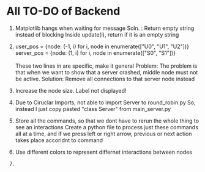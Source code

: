 # All TO-DO of Backend

1. Matplotlib hangs when waiting for message
    Soln. : Return empty string instead of blocking
        Inside update(i), return if it is an empty string

2. user_pos = {node: (-1, i) for i, node in enumerate(["U0", "U1", "U2"])}
    server_pos = {node: (1, i) for i, node in enumerate(["S0", "S1"])}
    <br><br>
        These two lines in are specific, make it general
            Problem: The problem is that when we want to show that a server crashed, middle node must not be active.
            Solution: Remove all connections to that server node instead

3. Increase the node size.
    Label not displayed!

4. Due to Ciruclar Imports, not able to import Server to round_robin.py
    So, instead I just copy pasted "class Server" from main_server.py

5. Store all the commands, so that we dont have to rerun the whole thing to see an interactions
    Create a python file to process just these commands all at a time, and if we press left or right arrow, previous or next action takes place accoridnt to command

6. Use different colors to represent differnet interactions between nodes

7.